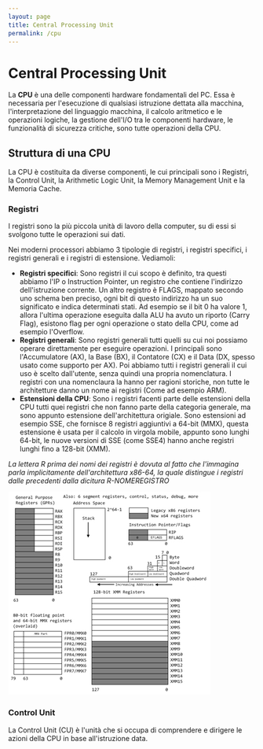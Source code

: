 ```yaml
---
layout: page
title: Central Processing Unit
permalink: /cpu
---
```


# Central Processing Unit

La **CPU** è una delle componenti hardware fondamentali del PC. Essa è necessaria per l'esecuzione di qualsiasi istruzione dettata alla macchina, l'interpretazione del linguaggio macchina, il calcolo aritmetico e le operazioni logiche, la gestione dell'I/O tra le componenti hardware, le funzionalità di sicurezza critiche, sono tutte operazioni della CPU.

## Struttura di una CPU

La CPU è costituita da diverse componenti, le cui principali sono i Registri, la Control Unit, la Arithmetic Logic Unit, la Memory Management Unit e la Memoria Cache.

### Registri
I registri sono la più piccola unità di lavoro della computer, su di essi si svolgono tutte le operazioni sui dati.

Nei moderni processori abbiamo 3 tipologie di registri, i registri specifici, i registri generali e i registri di estensione. Vediamoli:

* **Registri specifici**: Sono registri il cui scopo è definito, tra questi abbiamo l'IP o Instruction Pointer, un registro che contiene l'indirizzo dell'istruzione corrente. Un altro registro è FLAGS, mappato secondo uno schema ben preciso, ogni bit di questo indirizzo ha un suo significato e indica determinati stati. Ad esempio se il bit 0 ha valore 1, allora l'ultima operazione eseguita dalla ALU ha avuto un riporto (Carry Flag), esistono flag per ogni operazione o stato della CPU, come ad esempio l'Overflow.
* **Registri generali**: Sono registri generali tutti quelli su cui noi possiamo operare direttamente per eseguire operazioni. I principali sono l'Accumulatore (AX), la Base (BX), il Contatore (CX) e il Data (DX, spesso usato come supporto per AX). Poi abbiamo tutti i registri generali il cui uso è scelto dall'utente, senza quindi una propria nomenclatura. I registri con una nomenclaura la hanno per ragioni storiche, non tutte le architetture danno un nome ai registri (Come ad esempio ARM).
* **Estensioni della CPU**: Sono i registri facenti parte delle estensioni della CPU tutti quei registri che non fanno parte della categoria generale, ma sono appunto estensione dell'architettura origiale. Sono estensioni ad esempio SSE, che fornisce 8 registri aggiuntivi a 64-bit (MMX), questa estensione è usata per il calcolo in virgola mobile, appunto sono lunghi 64-bit, le nuove versioni di SSE (come SSE4) hanno anche registri lunghi fino a 128-bit (XMM).

_La lettera R prima dei nomi dei registri è dovuta al fatto che l'immagina parla implicitamente dell'architettura x86-64, la quale distingue i registri dalle precedenti dalla dicitura R-NOMEREGISTRO_

![CPUREG](assets/images/8664registers.jpg)

### Control Unit

La Control Unit (CU) è l'unità che si occupa di comprendere e dirigere le azioni della CPU in base all'istruzione data. 